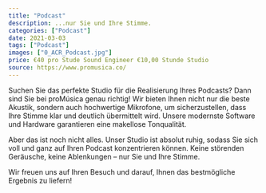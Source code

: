 ```yaml
---
title: "Podcast"
description: ...nur Sie und Ihre Stimme.
categories: ["Podcast"]
date: 2021-03-03
tags: ["Podcast"]
images: ["0_ACR_Podcast.jpg"]
price: €40 pro Stude Sound Engineer €10,00 Stunde Studio
source: https://www.promusica.co/
---
```


Suchen Sie das perfekte Studio für die Realisierung Ihres Podcasts? Dann sind Sie bei proMúsica genau richtig! Wir bieten Ihnen nicht nur die beste Akustik, sondern auch hochwertige Mikrofone, um sicherzustellen, dass Ihre Stimme klar und deutlich übermittelt wird. Unsere modernste Software und Hardware garantieren eine makellose Tonqualität.

Aber das ist noch nicht alles. Unser Studio ist absolut ruhig, sodass Sie sich voll und ganz auf Ihren Podcast konzentrieren können. Keine störenden Geräusche, keine Ablenkungen – nur Sie und Ihre Stimme.

Wir freuen uns auf Ihren Besuch und darauf, Ihnen das bestmögliche Ergebnis zu liefern!
